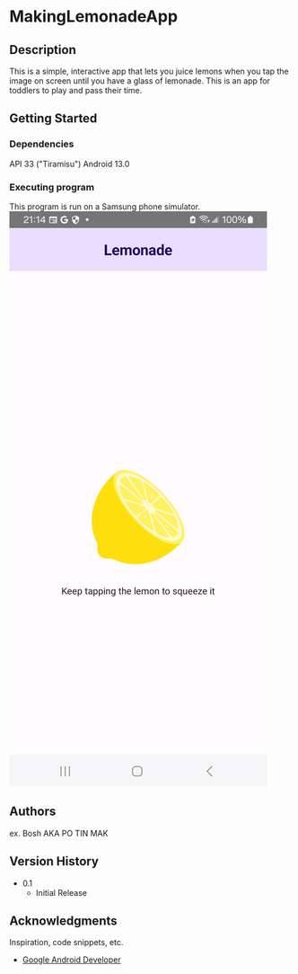 # MakingLemonadeApp

## Description

This is a simple, interactive app that lets you juice lemons when you tap the image on screen until you have a glass of lemonade. This is an app for toddlers to play and pass their time.

## Getting Started

### Dependencies

API 33 ("Tiramisu") Android 13.0


### Executing program

This program is run on a Samsung phone simulator.
![image](https://github.com/ThePurpleClub/MakingLemonadeApp/blob/main/Screenshot_20240127_051453.png)


## Authors

ex. Bosh AKA PO TIN MAK

## Version History
* 0.1
    * Initial Release

## Acknowledgments

Inspiration, code snippets, etc.
* [Google Android Developer]([https://github.com/matiassingers/awesome-readme](https://developer.android.com/codelabs/basic-android-kotlin-compose-button-click-practice-problem?continue=https%3A%2F%2Fdeveloper.android.com%2Fcourses%2Fpathways%2Fandroid-basics-compose-unit-2-pathway-2%23codelab-https%3A%2F%2Fdeveloper.android.com%2Fcodelabs%2Fbasic-android-kotlin-compose-button-click-practice-problem#0)https://developer.android.com/codelabs/basic-android-kotlin-compose-button-click-practice-problem?continue=https%3A%2F%2Fdeveloper.android.com%2Fcourses%2Fpathways%2Fandroid-basics-compose-unit-2-pathway-2%23codelab-https%3A%2F%2Fdeveloper.android.com%2Fcodelabs%2Fbasic-android-kotlin-compose-button-click-practice-problem#0)

 
